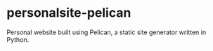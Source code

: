 # personalsite-pelican
Personal website built using Pelican, a static site generator written in Python.
